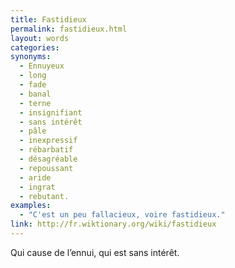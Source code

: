 ```yaml
---
title: Fastidieux
permalink: fastidieux.html
layout: words
categories:
synonyms:
  - Ennuyeux
  - long
  - fade
  - banal
  - terne
  - insignifiant
  - sans intérêt
  - pâle
  - inexpressif
  - rébarbatif
  - désagréable
  - repoussant
  - aride
  - ingrat
  - rebutant.
examples:
  - "C'est un peu fallacieux, voire fastidieux."
link: http://fr.wiktionary.org/wiki/fastidieux
---
```


Qui cause de l’ennui, qui est sans intérêt.

